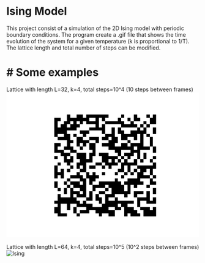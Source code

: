 # Ising Model

This project consist of a simulation of the 2D Ising model with periodic boundary conditions. The program create a .gif file that shows the time evolution of the system for a given temperature (k is proportional to 1/T). The lattice length and total number of steps can be modified. <br />

# # Some examples

Lattice with length L=32, k=4, total steps=10^4 (10 steps between frames)
![Ising](https://github.com/Molero03/Ising/blob/main/ising32.gif)

Lattice with length L=64, k=4, total steps=10^5 (10^2 steps between frames)
![Ising](https://github.com/Molero03/Ising/blob/main/ising64.gif)
